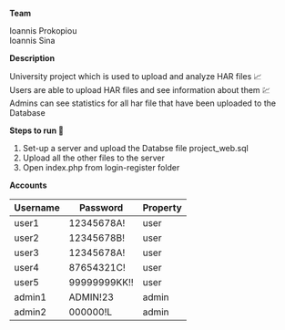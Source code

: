 **Team**

Ioannis Prokopiou\
Ioannis Sina 


**Description**

University project which is used to upload and analyze HAR files :chart_with_upwards_trend:\
Users are able to upload HAR files and see information about them :chart:\
Admins can see statistics for all har file that have been uploaded to the Database


**Steps to run :runner:**

1. Set-up a server and upload the Databse file project_web.sql  
2. Upload all the other files to the server  
3. Open index.php from login-register folder  


**Accounts**

| Username  | Password | Property |
| ------------- | ------------- | ------------- |
| user1 | 12345678A! | user |
| user2 | 12345678B! | user |
| user3 | 12345678A! | user | 
| user4 | 87654321C! | user |
| user5 | 99999999KK!! | user |
| admin1 | ADMIN!23 | admin |
| admin2 | 000000!L | admin |
